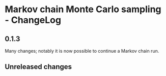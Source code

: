 
# Markov chain Monte Carlo sampling - ChangeLog


## 0.1.3

Many changes; notably it is now possible to continue a Markov chain run.


## Unreleased changes

